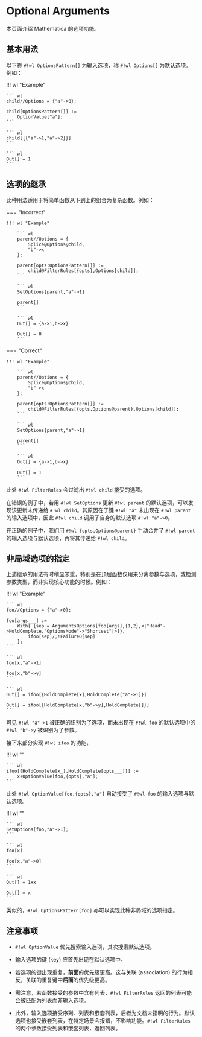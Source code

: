 # Optional Arguments

本页面介绍 Mathematica 的选项功能。

## 基本用法

以下称 `#!wl OptionsPattern[]` 为输入选项，称 `#!wl Options[]` 为默认选项。例如：

!!! wl "Example"

    ``` wl
    child//Options = {"a"->0};
    
    child[OptionsPattern[]] :=
        OptionValue["a"];
    ```

    ``` wl
    child[{{"a"->1,"a"->2}}]
    ```

    ``` wl
    Out[] = 1
    ```

## 选项的继承

此种用法适用于将简单函数从下到上的组合为复杂函数。例如：

=== "Incorrect"

    !!! wl "Example"

        ``` wl
        parent//Options = {
            Splice@Options@child,
            "b"->x
        };
        
        parent[opts:OptionsPattern[]] :=
            child@FilterRules[{opts},Options[child]];
        ```

        ``` wl
        SetOptions[parent,"a"->1]
        
        parent[]
        ```

        ``` wl
        Out[] = {a->1,b->x}

        Out[] = 0
        ```

=== "Correct"

    !!! wl "Example"

        ``` wl
        parent//Options = {
            Splice@Options@child,
            "b"->x
        };
        
        parent[opts:OptionsPattern[]] :=
            child@FilterRules[{opts,Options@parent},Options[child]];
        ```

        ``` wl
        SetOptions[parent,"a"->1]
        
        parent[]
        ```

        ``` wl
        Out[] = {a->1,b->x}

        Out[] = 1
        ```

此处 `#!wl FilterRules` 会过滤出 `#!wl child` 接受的选项。

在错误的例子中，若用 `#!wl SetOptions` 更新 `#!wl parent` 的默认选项，可以发现该更新未传递给 `#!wl child`。其原因在于键 `#!wl "a"` 未出现在 `#!wl parent` 的输入选项中，因此 `#!wl child` 调用了自身的默认选项 `#!wl "a"->0`。

在正确的例子中，我们用 `#!wl {opts,Options@parent}` 手动合并了 `#!wl parent` 的输入选项与默认选项，再将其传递给 `#!wl child`。

## 非局域选项的指定

上述继承的用法有时稍显笨重，特别是在顶层函数仅用来分离参数与选项，或检测参数类型，而非实现核心功能的时候。例如：

!!! wl "Example"

    ``` wl
    foo//Options = {"a"->0};

    foo[args___] :=
        With[ {sep = ArgumentsOptions[foo[args],{1,2},<|"Head"->HoldComplete,"OptionsMode"->"Shortest"|>]},
            ifoo[sep]/;!FailureQ[sep]
        ];
    ```

    ``` wl
    foo[x,"a"->1]

    foo[x,"b"->y]
    ```

    ``` wl
    Out[] = ifoo[{HoldComplete[x],HoldComplete["a"->1]}]

    Out[] = ifoo[{HoldComplete[x,"b"->y],HoldComplete[]}]
    ```

可见 `#!wl "a"->1` 被正确的识别为了选项，而未出现在 `#!wl foo` 的默认选项中的 `#!wl "b"->y` 被识别为了参数。

接下来部分实现 `#!wl ifoo` 的功能，

!!! wl ""

    ``` wl
    ifoo[{HoldComplete[x_],HoldComplete[opts___]}] :=
        x+OptionValue[foo,{opts},"a"];
    ```

此处 `#!wl OptionValue[foo,{opts},"a"]` 自动接受了 `#!wl foo` 的输入选项与默认选项。

!!! wl ""

    ``` wl
    SetOptions[foo,"a"->1];
    ```

    ``` wl
    foo[x]

    foo[x,"a"->0]
    ```

    ``` wl
    Out[] = 1+x

    Out[] = x
    ```

类似的，`#!wl OptionsPattern[foo]` 亦可以实现此种非局域的选项指定。

## 注意事项

* `#!wl OptionValue` 优先搜索输入选项，其次搜索默认选项。

* 输入选项的键 (key) 应首先出现在默认选项中。

* 若选项的键出现重复，**前面**的优先级更高。这与关联 (association) 的行为相反，关联的重复键中**后面**的优先级更高。

* 需注意，若函数接受的参数中含有列表，`#!wl FilterRules` 返回的列表可能会被匹配为列表而非输入选项。

* 此外，输入选项接受序列、列表和嵌套列表，后者为文档未指明的行为。默认选项也接受嵌套列表，在特定场景会报错，不影响功能。`#!wl FilterRules` 的两个参数接受列表和嵌套列表，返回列表。